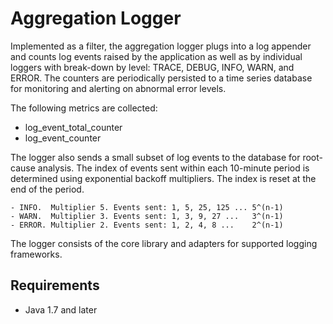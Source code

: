 # Aggregation Logger

Implemented as a filter, the aggregation logger plugs into a log appender and counts log events raised by the application as well as by individual loggers with break-down by level: TRACE, DEBUG, INFO, WARN, and ERROR. The counters are periodically persisted to a time series database for monitoring and alerting on abnormal error levels.

The following metrics are collected:

- log_event_total_counter
- log_event_counter

The logger also sends a small subset of log events to the database for root-cause analysis. The index of events sent within each 10-minute period is determined using exponential backoff multipliers. The index is reset at the end of the period.

```
- INFO.  Multiplier 5. Events sent: 1, 5, 25, 125 ... 5^(n-1)
- WARN.  Multiplier 3. Events sent: 1, 3, 9, 27 ...   3^(n-1)
- ERROR. Multiplier 2. Events sent: 1, 2, 4, 8 ...    2^(n-1)
```

The logger consists of the core library and adapters for supported logging frameworks.

## Requirements

- Java 1.7 and later